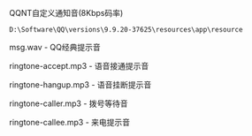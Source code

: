 QQNT自定义通知音(8Kbps码率)

`D:\Software\QQ\versions\9.9.20-37625\resources\app\resource`

msg.wav - QQ经典提示音

ringtone-accept.mp3 - 语音接通提示音

ringtone-hangup.mp3 - 语音挂断提示音

ringtone-caller.mp3 - 拨号等待音

ringtone-callee.mp3 - 来电提示音

